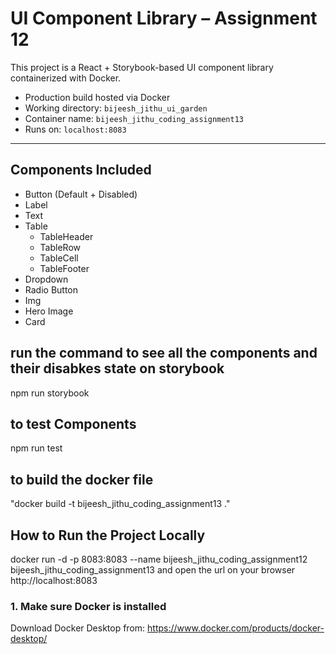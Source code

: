 # UI Component Library – Assignment 12

This project is a React + Storybook-based UI component library containerized with Docker.

- Production build hosted via Docker
- Working directory: `bijeesh_jithu_ui_garden`
- Container name: `bijeesh_jithu_coding_assignment13`
- Runs on: `localhost:8083`

---

## Components Included

- Button (Default + Disabled)
- Label
- Text
- Table
  - TableHeader
  - TableRow
  - TableCell
  - TableFooter
- Dropdown
- Radio Button
- Img
- Hero Image
- Card

## run the command to see all the components and their disabkes state on storybook

npm run storybook

## to test Components

npm run test

## to build the docker file

"docker build -t bijeesh_jithu_coding_assignment13 ."

## How to Run the Project Locally

docker run -d -p 8083:8083 --name bijeesh_jithu_coding_assignment12 bijeesh_jithu_coding_assignment13
and open the url on your browser
http://localhost:8083

### 1. Make sure Docker is installed

Download Docker Desktop from: https://www.docker.com/products/docker-desktop/
